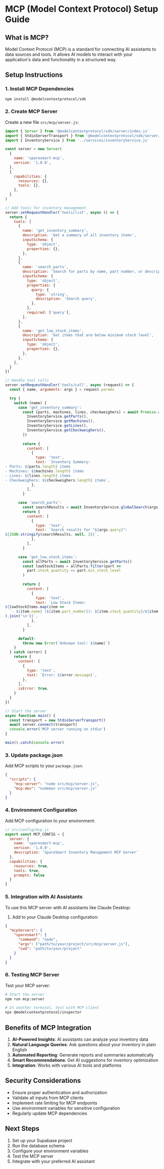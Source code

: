 # MCP (Model Context Protocol) Setup Guide

## What is MCP?
Model Context Protocol (MCP) is a standard for connecting AI assistants to data sources and tools. It allows AI models to interact with your application's data and functionality in a structured way.

## Setup Instructions

### 1. Install MCP Dependencies
```bash
npm install @modelcontextprotocol/sdk
```

### 2. Create MCP Server
Create a new file `src/mcp/server.js`:

```javascript
import { Server } from '@modelcontextprotocol/sdk/server/index.js'
import { StdioServerTransport } from '@modelcontextprotocol/sdk/server/stdio.js'
import { InventoryService } from '../services/inventoryService.js'

const server = new Server(
  {
    name: 'sparesmart-mcp',
    version: '1.0.0',
  },
  {
    capabilities: {
      resources: {},
      tools: {},
    },
  }
)

// Add tools for inventory management
server.setRequestHandler('tools/list', async () => {
  return {
    tools: [
      {
        name: 'get_inventory_summary',
        description: 'Get a summary of all inventory items',
        inputSchema: {
          type: 'object',
          properties: {},
        },
      },
      {
        name: 'search_parts',
        description: 'Search for parts by name, part number, or description',
        inputSchema: {
          type: 'object',
          properties: {
            query: {
              type: 'string',
              description: 'Search query',
            },
          },
          required: ['query'],
        },
      },
      {
        name: 'get_low_stock_items',
        description: 'Get items that are below minimum stock level',
        inputSchema: {
          type: 'object',
          properties: {},
        },
      },
    ],
  }
})

// Handle tool calls
server.setRequestHandler('tools/call', async (request) => {
  const { name, arguments: args } = request.params

  try {
    switch (name) {
      case 'get_inventory_summary':
        const [parts, machines, lines, checkweighers] = await Promise.all([
          InventoryService.getParts(),
          InventoryService.getMachines(),
          InventoryService.getLines(),
          InventoryService.getCheckweighers(),
        ])
        
        return {
          content: [
            {
              type: 'text',
              text: `Inventory Summary:
- Parts: ${parts.length} items
- Machines: ${machines.length} items
- Lines: ${lines.length} items
- Checkweighers: ${checkweighers.length} items`,
            },
          ],
        }

      case 'search_parts':
        const searchResults = await InventoryService.globalSearch(args.query)
        return {
          content: [
            {
              type: 'text',
              text: `Search results for "${args.query}":
${JSON.stringify(searchResults, null, 2)}`,
            },
          ],
        }

      case 'get_low_stock_items':
        const allParts = await InventoryService.getParts()
        const lowStockItems = allParts.filter(part => 
          part.stock_quantity <= part.min_stock_level
        )
        
        return {
          content: [
            {
              type: 'text',
              text: `Low Stock Items:
${lowStockItems.map(item => 
  `- ${item.name} (${item.part_number}): ${item.stock_quantity}/${item.min_stock_level}`
).join('\n')}`,
            },
          ],
        }

      default:
        throw new Error(`Unknown tool: ${name}`)
    }
  } catch (error) {
    return {
      content: [
        {
          type: 'text',
          text: `Error: ${error.message}`,
        },
      ],
      isError: true,
    }
  }
})

// Start the server
async function main() {
  const transport = new StdioServerTransport()
  await server.connect(transport)
  console.error('MCP server running on stdio')
}

main().catch(console.error)
```

### 3. Update package.json
Add MCP scripts to your `package.json`:

```json
{
  "scripts": {
    "mcp:server": "node src/mcp/server.js",
    "mcp:dev": "nodemon src/mcp/server.js"
  }
}
```

### 4. Environment Configuration
Add MCP configuration to your environment:

```javascript
// src/config/mcp.js
export const MCP_CONFIG = {
  server: {
    name: 'sparesmart-mcp',
    version: '1.0.0',
    description: 'SpareSmart Inventory Management MCP Server'
  },
  capabilities: {
    resources: true,
    tools: true,
    prompts: false
  }
}
```

### 5. Integration with AI Assistants
To use this MCP server with AI assistants like Claude Desktop:

1. Add to your Claude Desktop configuration:
```json
{
  "mcpServers": {
    "sparesmart": {
      "command": "node",
      "args": ["path/to/your/project/src/mcp/server.js"],
      "cwd": "path/to/your/project"
    }
  }
}
```

### 6. Testing MCP Server
Test your MCP server:

```bash
# Start the server
npm run mcp:server

# In another terminal, test with MCP client
npx @modelcontextprotocol/inspector
```

## Benefits of MCP Integration

1. **AI-Powered Insights**: AI assistants can analyze your inventory data
2. **Natural Language Queries**: Ask questions about your inventory in plain English
3. **Automated Reporting**: Generate reports and summaries automatically
4. **Smart Recommendations**: Get AI suggestions for inventory optimization
5. **Integration**: Works with various AI tools and platforms

## Security Considerations

- Ensure proper authentication and authorization
- Validate all inputs from MCP clients
- Implement rate limiting for MCP endpoints
- Use environment variables for sensitive configuration
- Regularly update MCP dependencies

## Next Steps

1. Set up your Supabase project
2. Run the database schema
3. Configure your environment variables
4. Test the MCP server
5. Integrate with your preferred AI assistant
